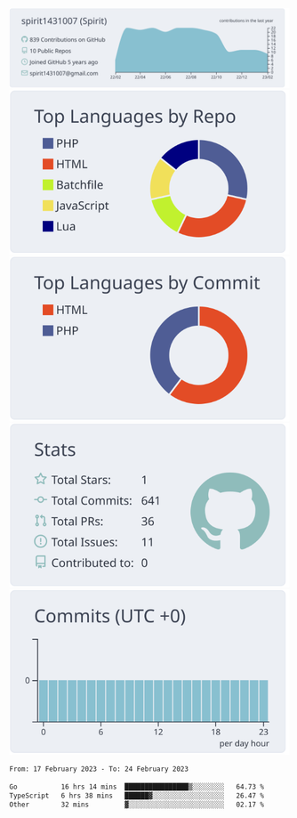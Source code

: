 [![](https://raw.githubusercontent.com/spirit1431007/spirit1431007/master/profile-summary-card-output/nord_bright/0-profile-details.svg)](https://git.io/spiritx)
[![](https://raw.githubusercontent.com/spirit1431007/spirit1431007/master/profile-summary-card-output/nord_bright/1-repos-per-language.svg)](https://git.io/spiritx) [![](https://raw.githubusercontent.com/spirit1431007/spirit1431007/master/profile-summary-card-output/nord_bright/2-most-commit-language.svg)](https://git.io/spiritx)
[![](https://raw.githubusercontent.com/spirit1431007/spirit1431007/master/profile-summary-card-output/nord_bright/3-stats.svg)](https://git.io/spiritx) [![](https://raw.githubusercontent.com/spirit1431007/spirit1431007/master/profile-summary-card-output/nord_bright/4-productive-time.svg)](https://git.io/spiritx)

<!--START_SECTION:waka-->

```text
From: 17 February 2023 - To: 24 February 2023

Go           16 hrs 14 mins  ████████████████▒░░░░░░░░   64.73 %
TypeScript   6 hrs 38 mins   ██████▓░░░░░░░░░░░░░░░░░░   26.47 %
Other        32 mins         ▓░░░░░░░░░░░░░░░░░░░░░░░░   02.17 %
```

<!--END_SECTION:waka-->
